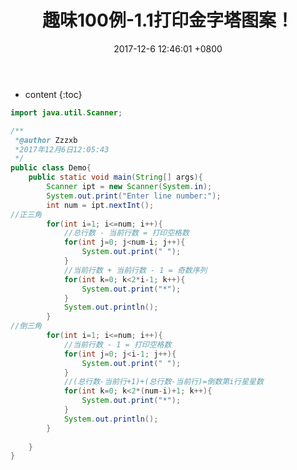 ﻿---
layout: post
title:  "趣味100例-1.1打印金字塔图案！"
date:   2017-12-6 12:46:01 +0800
categories: 100examlesofJavafun
tag: 变幻多姿的图案
---

* content
{:toc}




```java
import java.util.Scanner;

/**
 *@author Zzzxb
 *2017年12月6日12:05:43
 */
public class Demo{
	public static void main(String[] args){
		Scanner ipt = new Scanner(System.in);
		System.out.print("Enter line number:");
		int num = ipt.nextInt();
//正三角
		for(int i=1; i<=num; i++){
			//总行数 - 当前行数 = 打印空格数
			for(int j=0; j<num-i; j++){
				System.out.print(" ");
			}
			//当前行数 + 当前行数 - 1 = 奇数序列 
			for(int k=0; k<2*i-1; k++){
				System.out.print("*");
			}
			System.out.println();
		}		
//倒三角
		for(int i=1; i<=num; i++){
			//当前行数 - 1 = 打印空格数
			for(int j=0; j<i-1; j++){
				System.out.print(" ");
			}
			//(总行数-当前行+1)+(总行数-当前行)=倒数第i行星星数
			for(int k=0; k<2*(num-i)+1; k++){
				System.out.print("*");
			}
			System.out.println();
		}
		
	}
}
```
